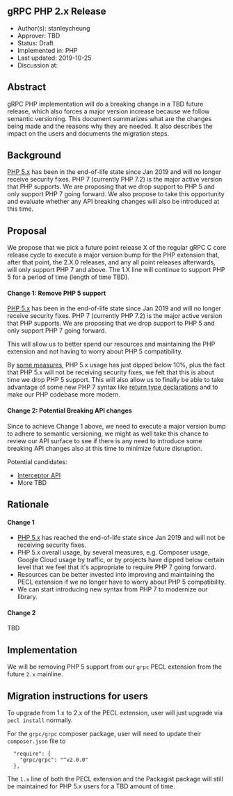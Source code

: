 gRPC PHP 2.x Release 
----
* Author(s): stanleycheung
* Approver: TBD
* Status: Draft
* Implemented in: PHP
* Last updated: 2019-10-25
* Discussion at: 


## Abstract

gRPC PHP implementation will do a breaking change in a TBD future release,
which also forces a major version increase because we follow semantic
versioning. This document summarizes what are the changes being made and the
reasons why they are needed. It also describes the impact on the users and
documents the migration steps.


## Background

[PHP 5.x](https://www.php.net/supported-versions.php) has been in the
end-of-life state since Jan 2019 and will no longer receive security fixes.
PHP 7 (currently PHP 7.2) is the major active version that PHP supports. We are
proposing that we drop support to PHP 5 and only support PHP 7 going forward.
We also propose to take this opportunity and evaluate whether any API
breaking changes will also be introduced at this time.


## Proposal

We propose that we pick a future point release X of the regular gRPC C core
release cycle to execute a major version bump for the PHP extension that,
after that point, the 2.X.0 releases, and any all point releases afterwards,
will only support PHP 7 and above. The 1.X line will continue to support PHP 5
for a period of time (length of time TBD).


#### Change 1: Remove PHP 5 support

[PHP 5.x](https://www.php.net/supported-versions.php) has been in the
end-of-life state since Jan 2019 and will no longer receive security fixes.
PHP 7 (currently PHP 7.2) is the major active version that PHP supports. We are
proposing that we drop support to PHP 5 and only support PHP 7 going forward.

This will allow us to better spend our resources and maintaining the PHP
extension and not having to worry about PHP 5 compatibility.

By [some measures](https://blog.packagist.com/php-versions-stats-2019-1-edition/),
PHP 5.x usage has just dipped below 10%, plus the fact that PHP 5.x will not be
receiving security fixes, we felt that this is about time we drop PHP 5 support.
This will also allow us to finally be able to take advantage of some new PHP 7
syntax like
[return type declarations](https://www.php.net/manual/en/migration70.new-features.php#migration70.new-features.return-type-declarations)
and to make our PHP codebase more modern.




#### Change 2: Potential Breaking API changes

Since to achieve Change 1 above, we need to execute a major version bump to
adhere to semantic versioning, we might as well take this chance to review our
API surface to see if there is any need to introduce some breaking API changes
also at this time to minimize future disruption.

Potential candidates:
 - [Interceptor API](L31-php-intercetor-api-change.md)
 - More TBD




## Rationale

#### Change 1

 - [PHP 5.x](https://www.php.net/supported-versions.php) has reached the
 end-of-life state since Jan 2019 and will not be receiving security fixes.
 - PHP 5.x overall usage, by several measures, e.g. Composer usage, Google
 Cloud usage by traffic, or by projects have dipped below certain level that
 we feel that it's appropriate to require PHP 7 going forward.
 - Resources can be better invested into improving and maintaining the PECL
 extension if we no longer have to worry about PHP 5 compatibility.
 - We can start introducing new syntax from PHP 7 to modernize our library.


#### Change 2

TBD


## Implementation

We will be removing PHP 5 support from our `grpc` PECL extension from the
future `2.x` mainline.


## Migration instructions for users

To upgrade from 1.x to 2.x of the PECL extension, user will just upgrade via
`pecl install` normally.

For the `grpc/grpc` composer package, user will need to update their
`composer.json` file to

```
  "require": {
    "grpc/grpc": "^v2.0.0"
  },
```

The `1.x` line of both the PECL extension and the Packagist package will still
be maintained for PHP 5.x users for a TBD amount of time.
